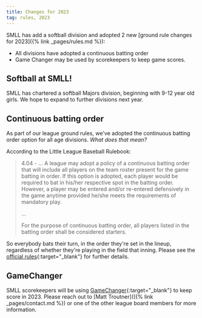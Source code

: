 ```yaml
---
title: Changes for 2023
tag: rules, 2023
---
```


SMLL has add a softball division and adopted 2 new [ground rule changes for
2023]({% link _pages/rules.md %}):
* All divisions have adopted a continuous batting order
* Game Changer may be used by scorekeepers to keep game scores.


## Softball at SMLL!

SMLL has chartered a softball Majors division, beginning with 9-12 year old girls.
We hope to expand to further divisions next year.


## Continuous batting order

As part of our league ground rules, we've adopted the continuous batting order
option for all age divisions.  _What does that mean?_

According to the Little League Baseball Rulebook:
> 4.04 - ... A league may adopt a policy of a continuous batting order that
> will include all players on the team roster present for the game batting in
> order. If this option is adopted, each player would be required to bat in
> his/her respective spot in the batting order. However, a player may be
> entered and/or re-entered defensively in the game anytime provided he/she
> meets the requirements of mandatory play.
>
> ...
>
> For the purpose of continuous batting order, all players listed in the batting
> order shall be considered starters.

So everybody bats their turn, in the order they're set in the lineup, regardless
of whether they're playing in the field that inning.
Please see the [official
rules](https://www.littleleague.org/playing-rules/little-league-rulebook-app/){:target="_blank"}
for further details.


## GameChanger

SMLL scorekeepers will be using
[GameChanger](https://www.littleleague.org/help-center/gamechanger-little-league-specific-faqs/){:target="_blank"}
to keep score in 2023. Please reach out to
[Matt Troutner](({% link _pages/contact.md %})
or one of the other league board members for more information.
